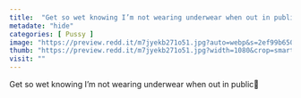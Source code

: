 ```yaml
---
title:  "Get so wet knowing I’m not wearing underwear when out in public🤫"
metadate: "hide"
categories: [ Pussy ]
image: "https://preview.redd.it/m7jyekb271o51.jpg?auto=webp&s=2ef99b6509ef1b35c202e1773e1a2fc5cfbcd22c"
thumb: "https://preview.redd.it/m7jyekb271o51.jpg?width=1080&crop=smart&auto=webp&s=4536f0cdfbec105888389a58dc72d4d62d0020ff"
visit: ""
---
```

Get so wet knowing I’m not wearing underwear when out in public🤫
